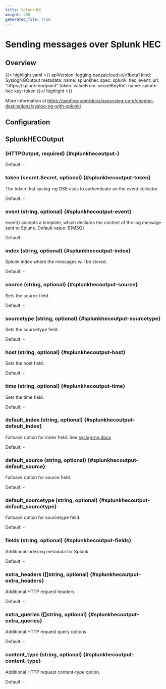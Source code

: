 ```yaml
---
title: SplunkHEC
weight: 200
generated_file: true
---
```


# Sending messages over Splunk HEC
## Overview

{{< highlight yaml >}}
apiVersion: logging.banzaicloud.io/v1beta1
kind: SyslogNGOutput
metadata:
  name: splunkhec
spec:
  splunk_hec_event:
    url: "https://splunk-endpoint"
    token:
      valueFrom:
          secretKeyRef:
            name: splunk-hec
            key: token
{{</ highlight >}}

More information at https://axoflow.com/docs/axosyslog-core/chapter-destinations/syslog-ng-with-splunk/



## Configuration
## SplunkHECOutput

###  (HTTPOutput, required) {#splunkhecoutput-}

Default: -

### token (secret.Secret, optional) {#splunkhecoutput-token}

The token that syslog-ng OSE uses to authenticate on the event collector. 

Default: -

### event (string, optional) {#splunkhecoutput-event}

event() accepts a template, which declares the content of the log message sent to Splunk. Default value: ${MSG} 

Default: -

### index (string, optional) {#splunkhecoutput-index}

Splunk index where the messages will be stored. 

Default: -

### source (string, optional) {#splunkhecoutput-source}

Sets the source field. 

Default: -

### sourcetype (string, optional) {#splunkhecoutput-sourcetype}

Sets the sourcetype field. 

Default: -

### host (string, optional) {#splunkhecoutput-host}

Sets the host field. 

Default: -

### time (string, optional) {#splunkhecoutput-time}

Sets the time field. 

Default: -

### default_index (string, optional) {#splunkhecoutput-default_index}

Fallback option for index field. See [syslog-ng docs](https://axoflow.com/docs/axosyslog-core/chapter-destinations/syslog-ng-with-splunk/) 

Default: -

### default_source (string, optional) {#splunkhecoutput-default_source}

Fallback option for source field. 

Default: -

### default_sourcetype (string, optional) {#splunkhecoutput-default_sourcetype}

Fallback option for sourcetype field. 

Default: -

### fields (string, optional) {#splunkhecoutput-fields}

Additional indexing metadata for Splunk. 

Default: -

### extra_headers ([]string, optional) {#splunkhecoutput-extra_headers}

Additional HTTP request headers. 

Default: -

### extra_queries ([]string, optional) {#splunkhecoutput-extra_queries}

Additional HTTP request query options. 

Default: -

### content_type (string, optional) {#splunkhecoutput-content_type}

Additional HTTP request content-type option. 

Default: -


